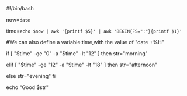 #!/bin/bash

now=`date`

time=`echo $now | awk '{printf $5}' | awk 'BEGIN{FS=":"}{printf $1}'`

#We can also define a variable:time,with the value of "date +%H"

if [ "$time" -ge "0" -a "$time" -lt "12" ]
then
        str="morning"

elif [ "$time" -ge "12" -a "$time" -lt "18" ]
then
        str="afternoon"

else
        str="evening"
fi

echo "Good $str"

